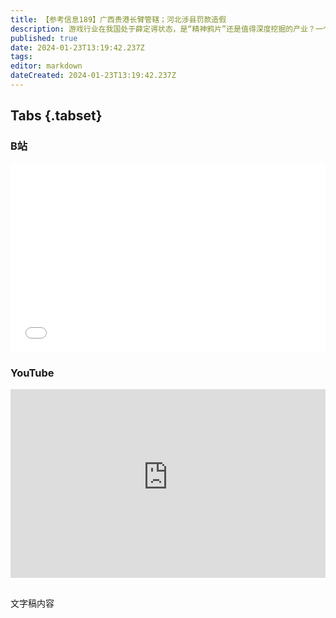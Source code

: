 ```yaml
---
title: 【参考信息189】广西贵港长臂管辖；河北涉县罚款造假
description: 游戏行业在我国处于薛定谔状态，是“精神鸦片”还是值得深度挖掘的产业？一个月前，网游新规征求意见引发行业地震，如今广西贵港的巨额罚款再次把游戏推向风口浪尖。河北涉县被查出93.6%的路政罚款当事人签字和手印是路政人员造假。12个债务高风险省份严控部分政府基建项目的文件下发了，但没有传但那么夸张，有保有压，今年地方财政还有两个值得关注的方向。俄罗斯巴什科尔托斯坦爆发大规模骚乱，是俄乌战争爆发以来俄境内最大规模示威之一。
published: true
date: 2024-01-23T13:19:42.237Z
tags: 
editor: markdown
dateCreated: 2024-01-23T13:19:42.237Z
---
```


## Tabs {.tabset}
### B站
<div style="position: relative; padding: 30% 45%;">
<iframe style="position: absolute; width: 100%; height: 100%; left: 0; top: 0;" src="//player.bilibili.com/player.html?&bvid=BV15N4y1H7qk&page=1&as_wide=1&high_quality=1&danmaku=1&autoplay=0" scrolling="no" border="0" frameborder="no" framespacing="0" allowfullscreen="true"></iframe>
</div>

### YouTube
<div style="position: relative; padding: 30% 45%;">
<iframe style="position: absolute; top: 0; left: 0; width: 100%; height: 100%;" src="https://www.youtube-nocookie.com/embed/YouTubeVID" title="YouTube video player" frameborder="0" allow="accelerometer; autoplay; clipboard-write; encrypted-media; gyroscope; picture-in-picture" allowfullscreen></iframe>
</div>

## 

文字稿内容
